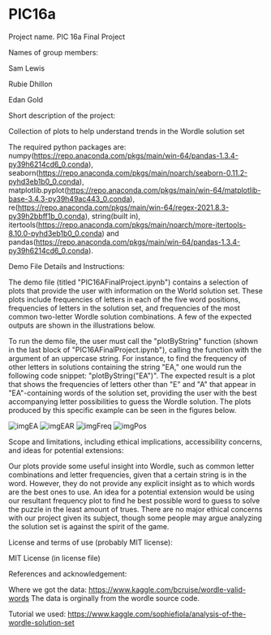 # PIC16a


Project name.
PIC 16a Final Project

Names of group members:

Sam Lewis

Rubie Dhillon

Edan Gold


Short description of the project:


Collection of plots to help understand trends in the Wordle solution set



The required python packages are: numpy(https://repo.anaconda.com/pkgs/main/win-64/pandas-1.3.4-py39h6214cd6_0.conda), seaborn(https://repo.anaconda.com/pkgs/main/noarch/seaborn-0.11.2-pyhd3eb1b0_0.conda), matplotlib.pyplot(https://repo.anaconda.com/pkgs/main/win-64/matplotlib-base-3.4.3-py39h49ac443_0.conda), re(https://repo.anaconda.com/pkgs/main/win-64/regex-2021.8.3-py39h2bbff1b_0.conda), string(built in), itertools(https://repo.anaconda.com/pkgs/main/noarch/more-itertools-8.10.0-pyhd3eb1b0_0.conda) and pandas(https://repo.anaconda.com/pkgs/main/win-64/pandas-1.3.4-py39h6214cd6_0.conda).




Demo File Details and Instructions:


The demo file (titled "PIC16AFinalProject.ipynb") contains a selection of plots that provide the user with information on the World solution set. These plots include frequencies of letters in each of the five word positions, frequencies of letters in the solution set, and frequencies of the most common two-letter Wordle solution combinations. A few of the expected outputs are shown in the illustrations below.


To run the demo file, the user must call the "plotByString" function (shown in the last block of "PIC16AFinalProject.ipynb"), calling the function with the argument of an uppercase string. For instance, to find the frequency of other letters in solutions containing the string "EA," one would run the following code snippet: "plotByString("EA")". The expected result is a plot that shows the frequencies of letters other than "E" and "A" that appear in "EA"-containing words of the solution set, providing the user with the best accompanying letter possibilities to guess the Wordle solution. The plots produced by this specific example can be seen in the figures below.




![imgEA](https://user-images.githubusercontent.com/97066772/158006200-f2758c89-fc6f-4052-9009-bb9804d8f1b2.png)
![imgEAR](https://user-images.githubusercontent.com/97066772/158006202-481972a3-19d5-40ce-93c1-b6434e8d2b03.png)
![imgFreq](https://user-images.githubusercontent.com/97066772/158006203-67c88ca1-073a-4add-9510-8bc6c2c32ef4.png)
![imgPos](https://user-images.githubusercontent.com/97066772/158006204-e74939b1-98be-4e83-bd52-1488b96fcffa.png)




Scope and limitations, including ethical implications, accessibility concerns, and ideas for potential extensions:


Our plots provide some useful insight into Wordle, such as common letter combinations and letter frequencies, given that a certain string is in the word. However, they do not provide any explicit insight as to which words are the best ones to use. An idea for a potential extension would be using our resultant frequency plot to find he best possible word to guess to solve the puzzle in the least amount of trues. There are no major ethical concerns with our project given its subject, though some people may argue analyzing the solution set is against the spirit of the game. 




License and terms of use (probably MIT license):

MIT License (in license file)



References and acknowledgement:


Where we got the data: https://www.kaggle.com/bcruise/wordle-valid-words
The data is orginally from the wordle source code.

Tutorial we used: https://www.kaggle.com/sophiefiola/analysis-of-the-wordle-solution-set
